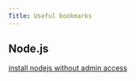```yaml
---
Title: Useful bookmarks
---
```


## Node.js

[install nodejs without admin access](http://abdelraoof.com/blog/2014/11/11/install-nodejs-without-admin-rights/)
